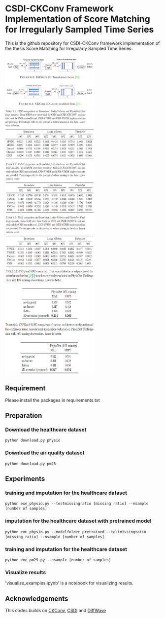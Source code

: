 # CSDI-CKConv Framework Implementation of Score Matching for Irregularly Sampled Time Series
This is the github repository for CSDI-CKConv framework implementation of the thesis Score Matching for Irregularly Sampled Time Series.


<img src="layer_config.png" width="290" height="170">

<img src="crps_comparison.png" width="290" height="170">

<img src="rmse_comparison.png" width="290" height="170">

<img src="mae_comparison.png" width="290" height="170">

<img src="crps_mae_attn_comparison.png" width="290" height="170">

<img src="crps_mae_ckconv_comparison.png" width="290" height="170">


## Requirement

Please install the packages in requirements.txt

## Preparation
### Download the healthcare dataset 
```shell
python download.py physio
```
### Download the air quality dataset 
```shell
python download.py pm25
```

## Experiments 

### training and imputation for the healthcare dataset
```shell
python exe_physio.py --testmissingratio [missing ratio] --nsample [number of samples]
```

### imputation for the healthcare dataset with pretrained model
```shell
python exe_physio.py --modelfolder pretrained --testmissingratio [missing ratio] --nsample [number of samples]
```

### training and imputation for the healthcare dataset
```shell
python exe_pm25.py --nsample [number of samples]
```

### Visualize results
'visualize_examples.ipynb' is a notebook for visualizing results.

## Acknowledgements
This codes builds on [CKConv](https://github.com/dwromero/ckconv), [CSDI](https://github.com/ermongroup/CSDI) and [DiffWave](https://github.com/lmnt-com/diffwave)
